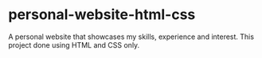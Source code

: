 # personal-website-html-css
A personal website that showcases my skills, experience and interest. This project done using HTML and CSS only.
